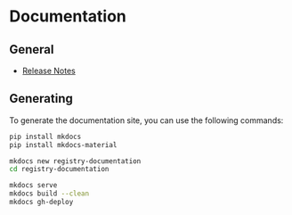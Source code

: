 # Documentation

## General

* [Release Notes](https://github.com/Informatievlaanderen/registry-documentation/wiki/Release-Notes)

## Generating

To generate the documentation site, you can use the following commands:

```bash
pip install mkdocs
pip install mkdocs-material

mkdocs new registry-documentation
cd registry-documentation

mkdocs serve
mkdocs build --clean
mkdocs gh-deploy
```
